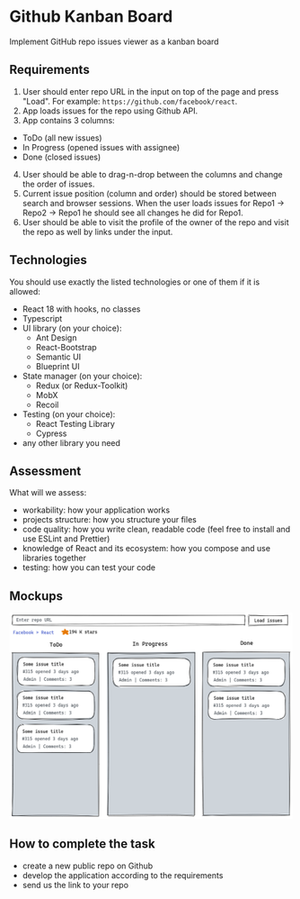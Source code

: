 # Github Kanban Board

Implement GitHub repo issues viewer as a kanban board

## Requirements

1. User should enter repo URL in the input on top of the page and press "Load". For example: `https://github.com/facebook/react`.
2. App loads issues for the repo using Github API.
3. App contains 3 columns:

- ToDo (all new issues)
- In Progress (opened issues with assignee)
- Done (closed issues)

4. User should be able to drag-n-drop between the columns and change the order of issues.
5. Current issue position (column and order) should be stored between search and browser sessions. When the user loads issues for Repo1 -> Repo2 -> Repo1 he should see all changes he did for Repo1.
6. User should be able to visit the profile of the owner of the repo and visit the repo as well by links under the input.

## Technologies

You should use exactly the listed technologies or one of them if it is allowed:

- React 18 with hooks, no classes
- Typescript
- UI library (on your choice):
  - Ant Design
  - React-Bootstrap
  - Semantic UI
  - Blueprint UI
- State manager (on your choice):
  - Redux (or Redux-Toolkit)
  - MobX
  - Recoil
- Testing (on your choice):
  - React Testing Library
  - Cypress
- any other library you need

## Assessment

What will we assess:

- workability: how your application works
- projects structure: how you structure your files
- code quality: how you write clean, readable code (feel free to install and use ESLint and Prettier)
- knowledge of React and its ecosystem: how you compose and use libraries together
- testing: how you can test your code

## Mockups

![Design](./design.png)

## How to complete the task

- create a new public repo on Github
- develop the application according to the requirements
- send us the link to your repo
